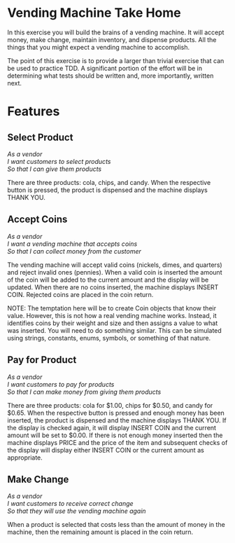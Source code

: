 Vending Machine Take Home
====================

In this exercise you will build the brains of a vending machine.  It will accept money, make change, maintain
inventory, and dispense products.  All the things that you might expect a vending machine to accomplish.

The point of this exercise is to provide a larger than trivial exercise that can be used to practice TDD.  A significant
portion of the effort will be in determining what tests should be written and, more importantly, written next.

Features
========

Select Product
--------------

_As a vendor_  
_I want customers to select products_  
_So that I can give them products_  

There are three products: cola, chips, and candy.  When the respective button is pressed, the product is dispensed and the machine displays THANK YOU.  

Accept Coins
------------

_As a vendor_  
_I want a vending machine that accepts coins_  
_So that I can collect money from the customer_  

The vending machine will accept valid coins (nickels, dimes, and quarters) and reject invalid ones (pennies).  When a
valid coin is inserted the amount of the coin will be added to the current amount and the display will be updated.
When there are no coins inserted, the machine displays INSERT COIN.  Rejected coins are placed in the coin return.

NOTE: The temptation here will be to create Coin objects that know their value.  However, this is not how a real
  vending machine works.  Instead, it identifies coins by their weight and size and then assigns a value to what
  was inserted.  You will need to do something similar.  This can be simulated using strings, constants, enums,
  symbols, or something of that nature.

  Pay for Product
  --------------

  _As a vendor_  
  _I want customers to pay for products_  
  _So that I can make money from giving them products_  

  There are three products: cola for $1.00, chips for $0.50, and candy for $0.65.  When the respective button is pressed
  and enough money has been inserted, the product is dispensed and the machine displays THANK YOU.  If the display is
  checked again, it will display INSERT COIN and the current amount will be set to $0.00.  If there is not enough money
  inserted then the machine displays PRICE and the price of the item and subsequent checks of the display will display
  either INSERT COIN or the current amount as appropriate.

Make Change
-----------

_As a vendor_  
_I want customers to receive correct change_  
_So that they will use the vending machine again_  

When a product is selected that costs less than the amount of money in the machine, then the remaining amount is placed
in the coin return.
